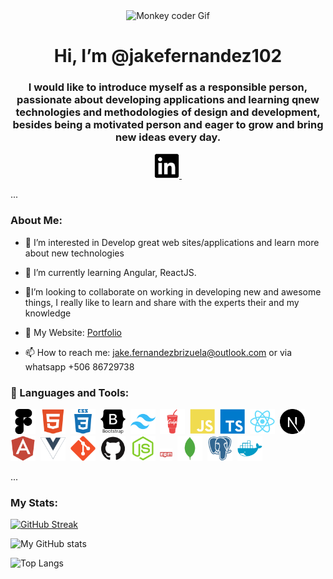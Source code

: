 <div id="header" align="center">
    <img src="https://media.giphy.com/media/QNFhOolVeCzPQ2Mx85/giphy.gif" alt="Monkey coder Gif" width="200">
    <h1 align="center">Hi, I’m @jakefernandez102</h1>
    <h3>I would like to introduce myself as a responsible person, passionate about developing applications and learning qnew technologies and methodologies of design and development, besides being a motivated person and eager to grow and bring new ideas every day.</h3>
    <a href="">
        <img src="https://github.com/devicons/devicon/blob/master/icons/linkedin/linkedin-plain.svg" title='LinkedIn' width="40" height="40" alt="HTML">&nbsp;
    </a>
</div>


...
### About Me:

- 👀 I’m interested in Develop great web sites/applications and learn more about new technologies

- 🌱 I’m currently learning Angular, ReactJS.

- 💞️I’m looking to collaborate on working in developing new and awesome things, I really like to learn and share with the experts their and my knowledge

- 🙋 My Website: [Portfolio](https://portfoliojakefernandez.netlify.app)

- 📫 How to reach me: jake.fernandezbrizuela@outlook.com or via whatsapp +506 86729738

<div align="'left">
    <h3>🔧 Languages and Tools:</h3>
    <img src="https://github.com/devicons/devicon/blob/master/icons/figma/figma-plain.svg" title='Figma' width="40" height="40" alt="HTML">&nbsp;
<img src="https://github.com/devicons/devicon/blob/master/icons/html5/html5-plain.svg" title='HTML' width="40" height="40" alt="HTML">&nbsp;
<img src="https://github.com/devicons/devicon/blob/master/icons/css3/css3-plain-wordmark.svg" title='CCS3' width="40" height="40" alt="HTML">&nbsp;
<img src="https://github.com/devicons/devicon/blob/master/icons/bootstrap/bootstrap-plain-wordmark.svg" title='Bootstrap' width="40" height="40" alt="HTML">&nbsp;
<img src="https://github.com/devicons/devicon/blob/master/icons/tailwindcss/tailwindcss-plain.svg" title='Tailwind' width="40" height="40" alt="HTML">&nbsp;
<img src="https://github.com/devicons/devicon/blob/master/icons/gulp/gulp-plain.svg" title='Gulp' width="40" height="40" alt="HTML">&nbsp;
<img src="https://github.com/devicons/devicon/blob/master/icons/javascript/javascript-plain.svg" title='JavaScript' width="40" height="40" alt="HTML">&nbsp;
<img src="https://github.com/devicons/devicon/blob/master/icons/typescript/typescript-plain.svg" title='Typescript' width="40" height="40" alt="HTML">&nbsp;
<img src="https://github.com/devicons/devicon/blob/master/icons/react/react-original.svg" title='React' width="40" height="40" alt="HTML">&nbsp;
<img src="https://github.com/devicons/devicon/blob/master/icons/nextjs/nextjs-original.svg" title='NextJS' width="40" height="40" alt="HTML">&nbsp;
<img src="https://github.com/devicons/devicon/blob/master/icons/angularjs/angularjs-plain.svg" title='Angular' width="40" height="40" alt="HTML">&nbsp;
<img src="https://github.com/devicons/devicon/blob/master/icons/vuejs/vuejs-plain.svg" title='VueJS' width="40" height="40" alt="HTML">&nbsp;
<img src="https://github.com/devicons/devicon/blob/master/icons/git/git-plain.svg" title='Git' width="40" height="40" alt="HTML">&nbsp;
<img src="https://github.com/devicons/devicon/blob/master/icons/github/github-original.svg" title='Github' width="40" height="40" alt="HTML">&nbsp;
<img src="https://github.com/devicons/devicon/blob/master/icons/nodejs/nodejs-plain.svg" title='NodeJS' width="40" height="40" alt="HTML">&nbsp;
<img src="https://github.com/devicons/devicon/blob/master/icons/npm/npm-original-wordmark.svg" title='npm' width="20" height="20" alt="HTML">&nbsp;
<img src="https://github.com/devicons/devicon/blob/master/icons/mongodb/mongodb-plain.svg" title='MongoDB' width="40" height="40" alt="HTML">&nbsp;
<img src="https://github.com/devicons/devicon/blob/master/icons/postgresql/postgresql-plain.svg" title='Postgresql' width="40" height="40" alt="HTML">&nbsp;
<img src="https://github.com/devicons/devicon/blob/master/icons/docker/docker-plain.svg" title='Docker' width="40" height="40" alt="HTML">&nbsp;
</div>

...

### My Stats:

[![GitHub Streak](http://github-readme-streak-stats.herokuapp.com?user=jakefernandez102&theme=transparent&hide_border=true&date_format=M%20j%5B%2C%20Y%5D&mode=weekly)](https://git.io/streak-stats)

![My GitHub stats](https://github-readme-stats.vercel.app/api?username=jakefernandez102&show_icons=true&theme=transparent)

![Top Langs](https://github-readme-stats.vercel.app/api/top-langs/?username=jakefernandez102&hide_progress=true)


